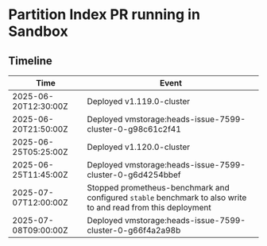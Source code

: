 # Partition Index PR running in Sandbox

## Timeline

Time                 | Event
-------------------- | -----
2025-06-20T12:30:00Z | Deployed v1.119.0-cluster
2025-06-20T21:50:00Z | Deployed vmstorage:heads-issue-7599-cluster-0-g98c61c2f41
2025-06-25T05:25:00Z | Deployed v1.120.0-cluster
2025-06-25T11:45:00Z | Deployed vmstorage:heads-issue-7599-cluster-0-g6d4254bbef
2025-07-07T12:00:00Z | Stopped prometheus-benchmark and configured `stable` benchmark to also write to and read from this deployment
2025-07-08T09:00:00Z | Deployed vmstorage:heads-issue-7599-cluster-0-g66f4a2a98b
